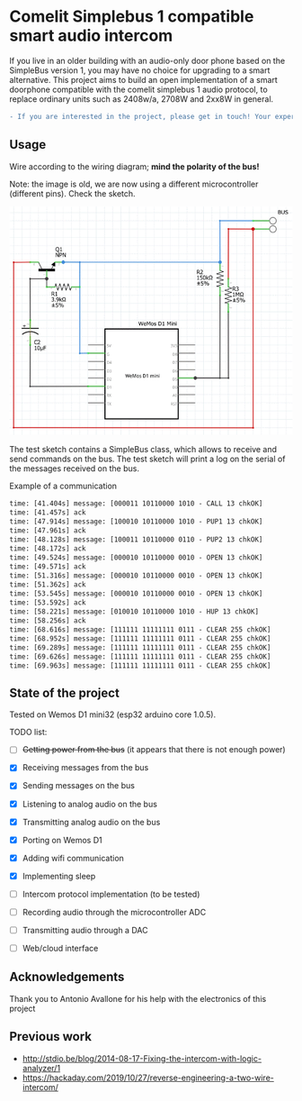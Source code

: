 # Comelit Simplebus 1 compatible smart audio intercom
If you live in an older building with an audio-only door phone based on the SimpleBus version 1, you may have no choice for upgrading to a smart alternative. This project aims to build an open implementation of a smart doorphone compatible with the comelit simplebus 1 audio protocol, to replace ordinary units such as 2408w/a, 2708W and 2xx8W in general.

```diff
- If you are interested in the project, please get in touch! Your expertise is appreciated.
```

## Usage

Wire according to the wiring diagram; **mind the polarity of the bus!**

Note: the image is old, we are now using a different microcontroller (different pins). Check the sketch.

![](wiring.gif)

The test sketch contains a SimpleBus class, which allows to receive and send commands on the bus.
The test sketch will print a log on the serial of the messages received on the bus.

Example of a communication
```
time: [41.404s] message: [000011 10110000 1010 - CALL 13 chkOK]
time: [41.457s] ack
time: [47.914s] message: [100010 10110000 1010 - PUP1 13 chkOK]
time: [47.961s] ack
time: [48.128s] message: [100011 10110000 0110 - PUP2 13 chkOK]
time: [48.172s] ack
time: [49.524s] message: [000010 10110000 0010 - OPEN 13 chkOK]
time: [49.571s] ack
time: [51.316s] message: [000010 10110000 0010 - OPEN 13 chkOK]
time: [51.362s] ack
time: [53.545s] message: [000010 10110000 0010 - OPEN 13 chkOK]
time: [53.592s] ack
time: [58.221s] message: [010010 10110000 1010 - HUP 13 chkOK]
time: [58.256s] ack
time: [68.616s] message: [111111 11111111 0111 - CLEAR 255 chkOK]
time: [68.952s] message: [111111 11111111 0111 - CLEAR 255 chkOK]
time: [69.289s] message: [111111 11111111 0111 - CLEAR 255 chkOK]
time: [69.626s] message: [111111 11111111 0111 - CLEAR 255 chkOK]
time: [69.963s] message: [111111 11111111 0111 - CLEAR 255 chkOK]
```


## State of the project
Tested on Wemos D1 mini32 (esp32 arduino core 1.0.5).

TODO list:
- [ ] ~~Getting power from the bus~~ (it appears that there is not enough power)
- [x] Receiving messages from the bus
- [x] Sending messages on the bus
- [x] Listening to analog audio on the bus
- [X] Transmitting analog audio on the bus
- [x] Porting on Wemos D1
- [x] Adding wifi communication
- [x] Implementing sleep
- [ ] Intercom protocol implementation (to be tested)
- [ ] Recording audio through the microcontroller ADC
- [ ] Transmitting audio through a DAC
- [ ] Web/cloud interface


## Acknowledgements
Thank you to Antonio Avallone for his help with the electronics of this project

## Previous work
* http://stdio.be/blog/2014-08-17-Fixing-the-intercom-with-logic-analyzer/1
* https://hackaday.com/2019/10/27/reverse-engineering-a-two-wire-intercom/

